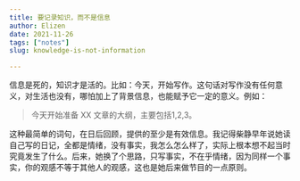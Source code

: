 ```yaml
---
title: 要记录知识，而不是信息
author: Elizen
date: 2021-11-26
tags: ["notes"]
slug: knowledge-is-not-information

---
```

 
信息是死的，知识才是活的。比如：今天，开始写作。这句话对写作没有任何意义，对生活也没有，哪怕加上了背景信息，也能赋予它一定的意义。例如：

> 今天开始准备 XX 文章的大纲，主要包括1,2,3。

这种最简单的词句，在日后回顾，提供的至少是有效信息。我记得柴静早年说她读自己写的日记，全都是情绪，没有事实，我怎么怎么样了，实际上根本想不起当时究竟发生了什么。后来，她换了个思路，只写事实，不在乎情绪，因为同样一个事实，你的观感不等于其他人的观感，这也是她后来做节目的一点原则。